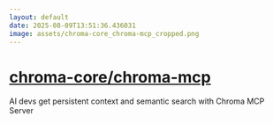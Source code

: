 ```yaml
---
layout: default
date: 2025-08-09T13:51:36.436031
image: assets/chroma-core_chroma-mcp_cropped.png
---
```


# [chroma-core/chroma-mcp](https://github.com/chroma-core/chroma-mcp)

AI devs get persistent context and semantic search with Chroma MCP Server
